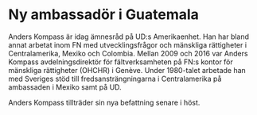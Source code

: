 # Ny ambassadör i Guatemala

Anders Kompass är idag ämnesråd på UD:s Amerikaenhet. Han har bland annat arbetat inom FN med utvecklingsfrågor och mänskliga rättigheter i Centralamerika, Mexiko och Colombia. Mellan 2009 och 2016 var Anders Kompass avdelningsdirektör för fältverksamheten på FN:s kontor för mänskliga rättigheter (OHCHR) i Genève. Under 1980-talet arbetade han med Sveriges stöd till fredsansträngningarna i Centralamerika på ambassaden i Mexiko samt på UD.

Anders Kompass tillträder sin nya befattning senare i höst.
